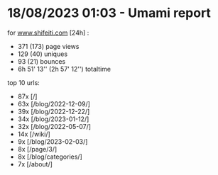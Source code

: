 # 18/08/2023 01:03 - Umami report
for www.shifeiti.com [24h] :

 - 371 (173) page views
 - 129 (40) uniques
 - 93 (21) bounces
 - 6h 51' 13'' (2h 57' 12'') totaltime


top 10 urls:
 - 87x [/]
 - 63x [/blog/2022-12-09/]
 - 39x [/blog/2022-12-22/]
 - 34x [/blog/2023-01-12/]
 - 32x [/blog/2022-05-07/]
 - 14x [/wiki/]
 - 9x [/blog/2023-02-03/]
 - 8x [/page/3/]
 - 8x [/blog/categories/]
 - 7x [/about/]


